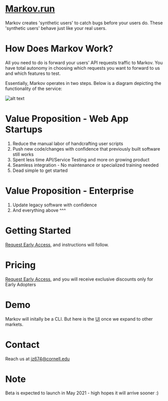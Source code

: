 # [Markov.run][5]
 
Markov creates 'synthetic users' to catch bugs before your users do. These 'synthetic users' behave just like your real users. 

# How Does Markov Work?

All you need to do is forward your users' API requests traffic to Markov. You have total autonomy in choosing which requests you want to forward to us and which features to test.

Essentially, Markov operates in two steps. Below is a diagram depicting the functionality of the service:

![alt text](https://github.com/jz674/Markov_Documentation/blob/main/assets/Intro_diagram.png)

# Value Proposition - Web App Startups 
1. Reduce the manual labor of handcrafting user scripts
2. Push new code/changes with confidence that previously built software still works
3. Spent less time API/Service Testing and more on growing product
4. Seamless integration - No maintenance or specialized training needed
5. Dead simple to get started

# Value Proposition - Enterprise
1. Update legacy software with confidence
2. And everything above ^^^

# Getting Started
[Request Early Access][3], and instructions will follow.

# Pricing
[Request Early Access][3], and you will receive exclusive discounts only for Early Adopters

# Demo
Markov will initally be a CLI. But here is the [UI][4] once we expand to other markets.

# Contact
Reach us at jz674@cornell.edu 

# Note
Beta is expected to launch in May 2021 - high hopes it will arrive sooner :) 

[1]: https://www.scnsoft.com/blog/what-is-regression-testing-short-overview/ "regression test" 
[2]: https://medium.com/katalon-studio/introduction-to-api-testing-complete-guide-for-newbie-426eac6edb4d/ "API/Service/Business layer of testing" 
[3]: https://markov.run/ "Request Early Access" 
[4]: https://www.youtube.com/watch?v=hv1AR6asbtA "UI"
[5]: https://markov.run/ "Markov.run" 

